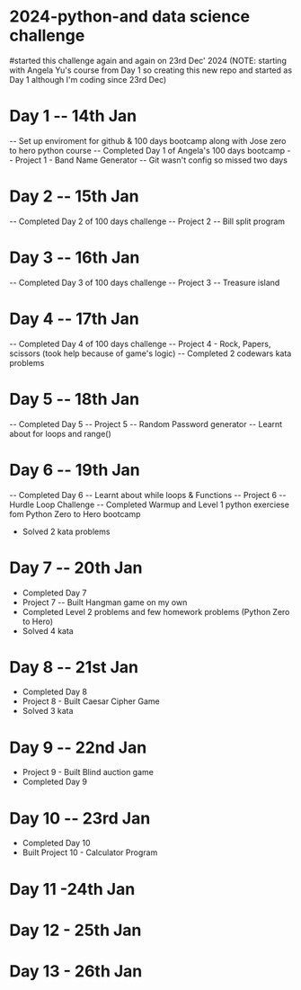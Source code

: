 # 2024-python-and data science challenge
#started this challenge again and again on 23rd Dec' 2024 
(NOTE: starting with Angela Yu's course from Day 1 so creating this new repo and started as Day 1 although I'm coding since 23rd Dec)

# Day 1 -- 14th Jan
-- Set up enviroment for github & 100 days bootcamp along with Jose zero to hero python course
-- Completed Day 1 of Angela's 100 days bootcamp 
-- Project 1 - Band Name Generator
-- Git wasn't config so missed two days 

# Day 2 -- 15th Jan
-- Completed Day 2 of 100 days challenge
-- Project 2 -- Bill split program

# Day 3 -- 16th Jan
-- Completed Day 3 of 100 days challenge
-- Project 3 -- Treasure island 

# Day 4 -- 17th Jan
-- Completed Day 4 of 100 days challenge
-- Project 4 - Rock, Papers, scissors (took help because of game's logic)
-- Completed 2 codewars kata problems

# Day 5 -- 18th Jan
-- Completed Day 5
-- Project 5 -- Random Password generator
-- Learnt about for loops and range()

# Day 6 -- 19th Jan
-- Completed Day 6
-- Learnt about while loops & Functions
-- Project 6 -- Hurdle Loop Challenge
-- Completed Warmup and Level 1 python exerciese fom Python Zero to Hero bootcamp
- Solved 2 kata problems

# Day 7 -- 20th Jan
- Completed Day 7
- Project 7 -- Built Hangman game on my own 
- Completed Level 2 problems and few homework problems (Python Zero to Hero)
- Solved 4 kata

# Day 8 -- 21st Jan
- Completed Day 8
- Project 8 - Built Caesar Cipher Game
- Solved 3 kata 

# Day 9 -- 22nd Jan
- Project 9 - Built Blind auction game
- Completed Day 9

# Day 10 -- 23rd Jan
- Completed Day 10
- Built Project 10 - Calculator Program

# Day 11 -24th Jan


# Day 12 - 25th Jan

# Day 13 - 26th Jan